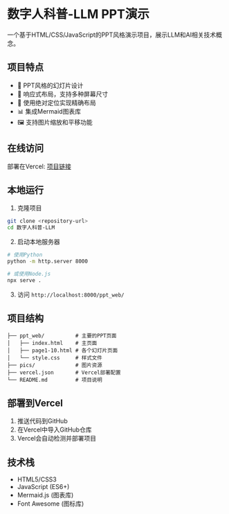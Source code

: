 # 数字人科普-LLM PPT演示

一个基于HTML/CSS/JavaScript的PPT风格演示项目，展示LLM和AI相关技术概念。

## 项目特点

- 🎨 PPT风格的幻灯片设计
- 📱 响应式布局，支持多种屏幕尺寸
- 🎯 使用绝对定位实现精确布局
- 📊 集成Mermaid图表库
- 🖼️ 支持图片缩放和平移功能

## 在线访问

部署在Vercel: [项目链接](https://your-project-name.vercel.app)

## 本地运行

1. 克隆项目
```bash
git clone <repository-url>
cd 数字人科普-LLM
```

2. 启动本地服务器
```bash
# 使用Python
python -m http.server 8000

# 或使用Node.js
npx serve .
```

3. 访问 `http://localhost:8000/ppt_web/`

## 项目结构

```
├── ppt_web/          # 主要的PPT页面
│   ├── index.html    # 主页面
│   ├── page1-10.html # 各个幻灯片页面
│   └── style.css     # 样式文件
├── pics/             # 图片资源
├── vercel.json       # Vercel部署配置
└── README.md         # 项目说明
```

## 部署到Vercel

1. 推送代码到GitHub
2. 在Vercel中导入GitHub仓库
3. Vercel会自动检测并部署项目

## 技术栈

- HTML5/CSS3
- JavaScript (ES6+)
- Mermaid.js (图表库)
- Font Awesome (图标库)